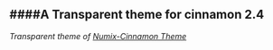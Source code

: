 ####A Transparent theme for cinnamon __2.4__
---
_Transparent theme of [Numix-Cinnamon Theme](https://github.com/zagortenay333/numix-cinnamon)_

